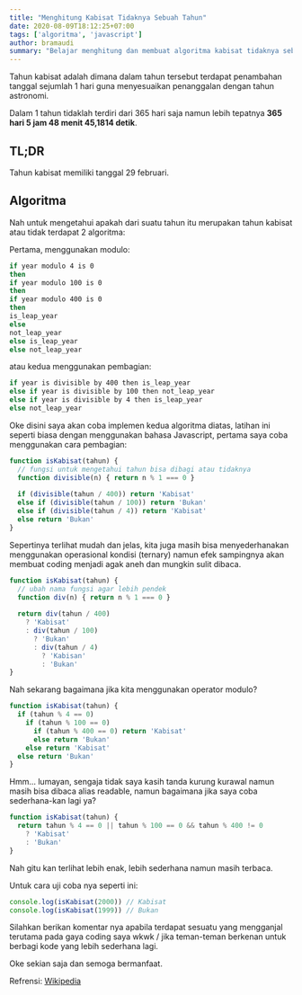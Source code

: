 ```yaml
---
title: "Menghitung Kabisat Tidaknya Sebuah Tahun"
date: 2020-08-09T18:12:25+07:00
tags: ['algoritma', 'javascript']
author: bramaudi
summary: "Belajar menghitung dan membuat algoritma kabisat tidaknya sebuah tahun"
---
```


Tahun kabisat adalah dimana dalam tahun tersebut terdapat penambahan tanggal sejumlah 1 hari guna menyesuaikan penanggalan dengan tahun astronomi.

Dalam 1 tahun tidaklah terdiri dari 365 hari saja namun lebih tepatnya **365 hari 5 jam 48 menit 45,1814 detik**.

## TL;DR

Tahun kabisat memiliki tanggal 29 februari.

## Algoritma

Nah untuk mengetahui apakah dari suatu tahun itu merupakan tahun kabisat atau tidak terdapat 2 algoritma:

Pertama, menggunakan modulo:

``` bash
if year modulo 4 is 0
then
if year modulo 100 is 0
then
if year modulo 400 is 0
then
is_leap_year
else
not_leap_year
else is_leap_year
else not_leap_year
```

atau kedua menggunakan pembagian:

``` bash
if year is divisible by 400 then is_leap_year
else if year is divisible by 100 then not_leap_year
else if year is divisible by 4 then is_leap_year
else not_leap_year
```

Oke disini saya akan coba implemen kedua algoritma diatas, latihan ini seperti biasa dengan menggunakan bahasa Javascript, pertama saya coba menggunakan cara pembagian:

``` js
function isKabisat(tahun) {
  // fungsi untuk mengetahui tahun bisa dibagi atau tidaknya
  function divisible(n) { return n % 1 === 0 }
  
  if (divisible(tahun / 400)) return 'Kabisat'
  else if (divisible(tahun / 100)) return 'Bukan'
  else if (divisible(tahun / 4)) return 'Kabisat'
  else return 'Bukan'
}
```

Sepertinya terlihat mudah dan jelas, kita juga masih bisa menyederhanakan menggunakan operasional kondisi (ternary) namun efek sampingnya akan membuat coding menjadi agak aneh dan mungkin sulit dibaca.

``` js
function isKabisat(tahun) {
  // ubah nama fungsi agar lebih pendek
  function div(n) { return n % 1 === 0 }
  
  return div(tahun / 400)
    ? 'Kabisat'
    : div(tahun / 100)
      ? 'Bukan'
      : div(tahun / 4)
        ? 'Kabisan'
        : 'Bukan'
}
```

Nah sekarang bagaimana jika kita menggunakan operator modulo?

``` js
function isKabisat(tahun) {
  if (tahun % 4 == 0)
    if (tahun % 100 == 0)
      if (tahun % 400 == 0) return 'Kabisat'
      else return 'Bukan'
    else return 'Kabisat'
  else return 'Bukan'
}
```

Hmm... lumayan, sengaja tidak saya kasih tanda kurung kurawal namun masih bisa dibaca alias readable, namun bagaimana jika saya coba sederhana-kan lagi ya?

``` js
function isKabisat(tahun) {
  return tahun % 4 == 0 || tahun % 100 == 0 && tahun % 400 != 0
    ? 'Kabisat'
    : 'Bukan'
}
```

Nah gitu kan terlihat lebih enak, lebih sederhana namun masih terbaca.

Untuk cara uji coba nya seperti ini:

``` js
console.log(isKabisat(2000)) // Kabisat
console.log(isKabisat(1999)) // Bukan
```

Silahkan berikan komentar nya apabila terdapat sesuatu yang mengganjal terutama pada gaya coding saya wkwk / jika teman-teman berkenan untuk berbagi kode yang lebih sederhana lagi.


Oke sekian saja dan semoga bermanfaat.

Refrensi: [Wikipedia](https://id.wikipedia.org/wiki/Tahun_kabisat)